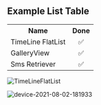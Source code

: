 <!DOCTYPE html>
<html>
<body>
<h2>Example List Table</h2>


<table>
  <tr>
    <th>Name</th>
    <th>Done</th>
    
  </tr>
  <tr>
      <td>TimeLine FlatList</td>
     <td align='center'> &#9989;</td>
 
  </tr>
  <tr>
 <td>GalleryView</td>
     <td align='center'> &#9989;</td>
 
    
  </tr>
  <tr>
    <td>Sms Retriever</td>
    <td align='center'>&#9989;</td>
    
  </tr>
</table>
  
![TimeLineFlatList](https://user-images.githubusercontent.com/75657714/127865488-2a8d76d5-c9dc-4c77-8095-7ce924b6f1ec.png)


  ![device-2021-08-02-181933](https://user-images.githubusercontent.com/75657714/127865510-cacbbf29-fc50-4410-b4f6-5dd93e1d1b4c.png)


  
</body>
</html>
